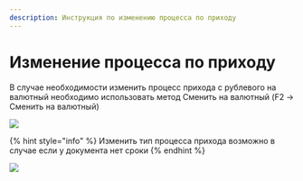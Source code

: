 ```yaml
---
description: Инструкция по изменению процесса по приходу
---
```


# Изменение процесса по приходу

В случае необходимости изменить процесс прихода с рублевого на валютный необходимо использовать метод Сменить на валютный (F2 -> Сменить на валютный)

![](https://firebasestorage.googleapis.com/v0/b/gitbook-x-prod.appspot.com/o/spaces%2F-MBaL4-sguLCzbQd3FRY%2Fuploads%2FjrwI77yZafHtWeZBgjuV%2Ffile.jpeg?alt=media)

{% hint style="info" %}
Изменить тип процесса прихода возможно в случае если у документа нет сроки
{% endhint %}

![](https://firebasestorage.googleapis.com/v0/b/gitbook-x-prod.appspot.com/o/spaces%2F-MBaL4-sguLCzbQd3FRY%2Fuploads%2FgBA6h0zXX3dEjFOkdig8%2Ffile.jpeg?alt=media)

